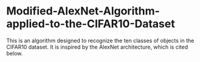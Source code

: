 # Modified-AlexNet-Algorithm-applied-to-the-CIFAR10-Dataset
This is an algorithm designed to recognize the ten classes of objects in the CIFAR10 dataset. It is inspired by the AlexNet architecture, which is cited below.
